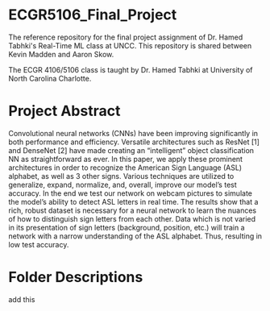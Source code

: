 # ECGR5106_Final_Project
The reference repository for the final project assignment of Dr. Hamed Tabhki's Real-Time ML class at UNCC. This repository is shared between Kevin Madden and Aaron Skow.

The ECGR 4106/5106 class is taught by Dr. Hamed Tabhki at University of North Carolina Charlotte. 

# Project Abstract
Convolutional neural networks (CNNs) have been improving significantly in both performance and efficiency. Versatile architectures such as ResNet [1] and DenseNet [2] have made creating an “intelligent” object classification NN as straightforward as ever. In this paper, we apply these prominent architectures in order to recognize the American Sign Language (ASL) alphabet, as well as 3 other signs. Various techniques are utilized to generalize, expand, normalize, and, overall, improve our model’s test accuracy. In the end we test our network on webcam pictures to simulate the model’s ability to detect ASL letters in real time. The results show that a rich, robust dataset is necessary for a neural network to learn the nuances of how to distinguish sign letters from each other. Data which is not varied in its presentation of sign letters (background, position, etc.) will train a network with a narrow understanding of the ASL alphabet. Thus, resulting in low test accuracy.

# Folder Descriptions

add this
